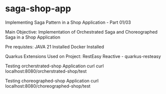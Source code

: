 # saga-shop-app
Implementing Saga Pattern in a Shop Application - Part 01/03

Main Objective: Implementation of Orchestrated Saga and Choreographed Saga in a Shop Application

Pre requistes:
JAVA 21 Installed
Docker  Installed

Quarkus Extensions Used on Project:
RestEasy Reactive - quarkus-resteasy

Testing orcherstrated-shop Application
curl curl localhost:8080/orcherstrated-shop/test

Testing choreographed-shop Application
curl localhost:8080/choreographed-shop/test
